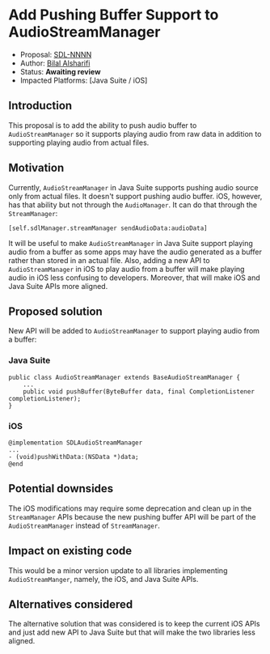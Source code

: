 # Add Pushing Buffer Support to AudioStreamManager

* Proposal: [SDL-NNNN](nnnn-add_pushing_buffer_support_to_audio_stream_manager)
* Author: [Bilal Alsharifi](https://github.com/bilal-alsharifi)
* Status: **Awaiting review**
* Impacted Platforms: [Java Suite / iOS]

## Introduction

This proposal is to add the ability to push audio buffer to `AudioStreamManager` so it supports playing audio from raw data in addition to supporting playing audio from actual files.

## Motivation

Currently, `AudioStreamManager` in Java Suite supports pushing audio source only from actual files. It doesn't support pushing audio buffer. iOS, however, has that ability but not through the `AudioManager`. It can do that through the `StreamManager`:

```
[self.sdlManager.streamManager sendAudioData:audioData]
```

It will be useful to make `AudioStreamManager` in Java Suite support playing audio from a buffer as some apps may have the audio generated as a buffer rather than stored in an actual file. Also, adding a new API to `AudioStreamManager` in iOS to play audio from a buffer will make playing audio in iOS less confusing to developers. Moreover, that will make iOS and Java Suite APIs more aligned.


## Proposed solution

New API will be added to `AudioStreamManager` to support playing audio from a buffer:

### Java Suite
```
public class AudioStreamManager extends BaseAudioStreamManager {
    ...
    public void pushBuffer(ByteBuffer data, final CompletionListener completionListener);
}
```

### iOS
```
@implementation SDLAudioStreamManager
...
- (void)pushWithData:(NSData *)data;
@end
```

## Potential downsides

The iOS modifications may require some deprecation and clean up in the `StreamManager` APIs because the new pushing buffer API will be part of the `AudioStreamManager` instead of `StreamManager`.

## Impact on existing code

This would be a minor version update to all libraries implementing `AudioStreamManger`, namely, the iOS, and Java Suite APIs.

## Alternatives considered

The alternative solution that was considered is to keep the current iOS APIs and just add new API to Java Suite but that will make the two libraries less aligned. 


